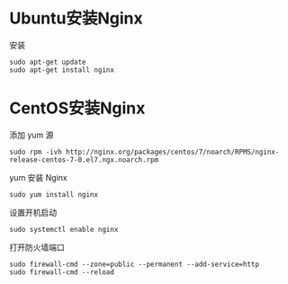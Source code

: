 # Ubuntu安装Nginx

安装
```
sudo apt-get update
sudo apt-get install nginx
```

# CentOS安装Nginx

添加 yum 源
```
sudo rpm -ivh http://nginx.org/packages/centos/7/noarch/RPMS/nginx-release-centos-7-0.el7.ngx.noarch.rpm
```
yum 安装 Nginx
```
sudo yum install nginx
```
设置开机启动
```
sudo systemctl enable nginx
```
打开防火墙端口
```
sudo firewall-cmd --zone=public --permanent --add-service=http
sudo firewall-cmd --reload
```
